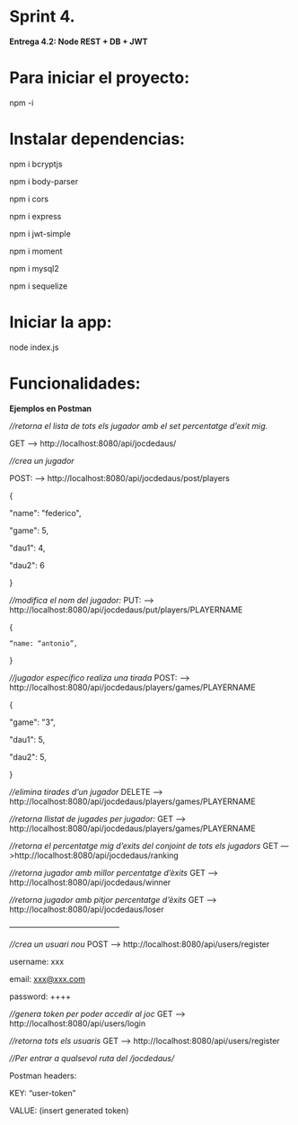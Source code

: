 
# Sprint 4.
**Entrega 4.2: Node REST + DB + JWT**

# Para iniciar el proyecto:

npm -i

# Instalar dependencias:

npm i bcryptjs

npm i body-parser

npm i cors

npm i express

npm i jwt-simple

npm i moment

npm i mysql2

npm i sequelize

# Iniciar la app:
node index.js

# Funcionalidades:
**Ejemplos en Postman**

*//retorna el lista de tots els jugador amb el set percentatge d’exit mig.*

GET —> http://localhost:8080/api/jocdedaus/

*//crea un jugador*

POST: —> http://localhost:8080/api/jocdedaus/post/players

 {

  "name": "federico",
  
  "game": 5,
  
  "dau1": 4,
  
  "dau2": 6
  
  }

*//modifica el nom del jugador:*
PUT: —> http://localhost:8080/api/jocdedaus/put/players/PLAYERNAME

{

    “name: “antonio”,

}

*//jugador específico realiza una tirada*
POST: --> http://localhost:8080/api/jocdedaus/players/games/PLAYERNAME
 
  {
 
  "game": "3",
 
  "dau1": 5,
 
  "dau2": 5,
 
  }

*//elimina tirades d’un jugador*
DELETE —> http://localhost:8080/api/jocdedaus/players/games/PLAYERNAME

*//retorna llistat de jugades per jugador:*
GET —> http://localhost:8080/api/jocdedaus/players/games/PLAYERNAME

*//retorna el percentatge mig d’exits del conjoint de tots els jugadors*
GET —>http://localhost:8080/api/jocdedaus/ranking

*//retorna jugador amb millor percentatge d’èxits*
GET —> http://localhost:8080/api/jocdedaus/winner

*//retorna jugador amb pitjor percentatge d’èxits*
GET —> http://localhost:8080/api/jocdedaus/loser


——————————————


*//crea un usuari nou*
POST —> http://localhost:8080/api/users/register

username: xxx

email: xxx@xxx.com

password: ++++

*//genera token per poder accedir al joc*
GET —> http://localhost:8080/api/users/login

*//retorna tots els usuaris*
GET —> http://localhost:8080/api/users/register

*//Per entrar a qualsevol ruta del /jocdedaus/*

Postman headers:

KEY: “user-token”

VALUE: (insert generated token)
